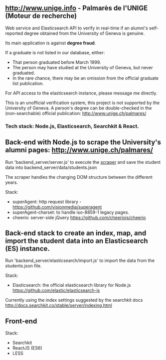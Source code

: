 ## http://www.unige.info - Palmarès de l'UNIGE (Moteur de recherche)

Web service and Elasticsearch API to verify in real-time if an alumni's self-reported degree obtained from the University of Geneva is genuine.

Its main application is against **degree fraud**.

If a graduate is not listed in our database, either:
- That person graduated before March 1999.
- The person may have studied at the University of Geneva, but never graduated.
- In the rare chance, there may be an omission from the official graduate list publication.

For API access to the elasticsearch instance, please message me directly.

This is an unofficial verification system, this project is not supported by the University of Geneva. A person's degree can be double-checked in the (non-searchable) official publication: http://www.unige.ch/palmares/

### Tech stack: Node.js, Elasticsearch, Searchkit & React.

## Back-end with Node.js to scrape the University's alumni pages: http://www.unige.ch/palmares/
Run 'backend_server/server.js' to execute the [scraper](https://github.com/tannera/palmares_unige/blob/master/backend_server/routes/scrape.js) and save the student data
into backend_server/data/students.json

The scraper handles the changing DOM structure between the different years.

Stack:
- superAgent: http request library - https://github.com/visionmedia/superagent
- superAgent-charset: to handle iso-8859-1 legacy pages.
- cheerio: server-side jQuery https://github.com/cheeriojs/cheerio

## Back-end stack to create an index, map, and import the student data into an Elasticsearch (ES) instance.

Run 'backend_server/elasticsearch/import.js' to import the data from the students.json file.

Stack:
- Elasticsearch: the official elasticsearch library for Node.js https://github.com/elastic/elasticsearch-js

Currently using the index settings suggested by the searchkit docs http://docs.searchkit.co/stable/server/indexing.html

## Front-end

Stack:
- Searchkit
- ReactJS (ES6)
- LESS


